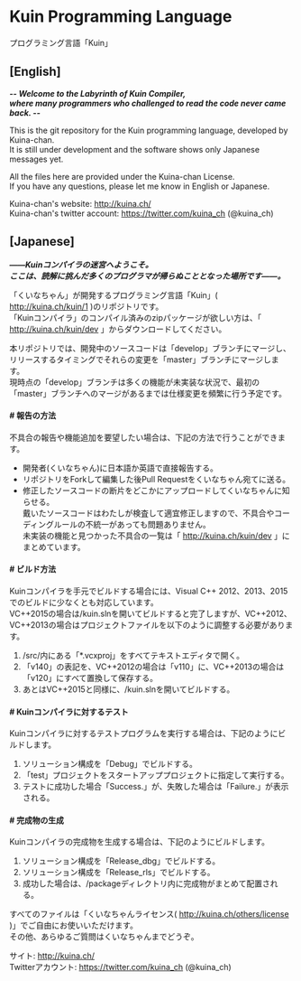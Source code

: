 # Kuin Programming Language
プログラミング言語「Kuin」

## [English]

***-- Welcome to the Labyrinth of Kuin Compiler,***  
***where many programmers who challenged to read the code never came back. --***

This is the git repository for the Kuin programming language, developed by Kuina-chan.  
It is still under development and the software shows only Japanese messages yet.

All the files here are provided under the Kuina-chan License.  
If you have any questions, please let me know in English or Japanese.

Kuina-chan's website: <http://kuina.ch/>  
Kuina-chan's twitter account: <https://twitter.com/kuina_ch> (@kuina_ch)

## [Japanese]

***――Kuinコンパイラの迷宮へようこそ。***  
***ここは、読解に挑んだ多くのプログラマが帰らぬこととなった場所です――。***

「くいなちゃん」が開発するプログラミング言語「Kuin」( <http://kuina.ch/kuin/1> )のリポジトリです。  
「Kuinコンパイラ」のコンパイル済みのzipパッケージが欲しい方は、「 <http://kuina.ch/kuin/dev> 」からダウンロードしてください。

本リポジトリでは、開発中のソースコードは「develop」ブランチにマージし、リリースするタイミングでそれらの変更を「master」ブランチにマージします。  
現時点の「develop」ブランチは多くの機能が未実装な状況で、最初の「master」ブランチへのマージがあるまでは仕様変更を頻繁に行う予定です。

#### # 報告の方法
不具合の報告や機能追加を要望したい場合は、下記の方法で行うことができます。  
* 開発者(くいなちゃん)に日本語か英語で直接報告する。
* リポジトリをForkして編集した後Pull Requestをくいなちゃん宛てに送る。
* 修正したソースコードの断片をどこかにアップロードしてくいなちゃんに知らせる。  
戴いたソースコードはわたしが検査して適宜修正しますので、不具合やコーディングルールの不統一があっても問題ありません。  
未実装の機能と見つかった不具合の一覧は「 <http://kuina.ch/kuin/dev> 」にまとめています。

#### # ビルド方法
Kuinコンパイラを手元でビルドする場合には、Visual C++ 2012、2013、2015でのビルドに少なくとも対応しています。  
VC++2015の場合は/kuin.slnを開いてビルドすると完了しますが、VC++2012、VC++2013の場合はプロジェクトファイルを以下のように調整する必要があります。  
1. /src/内にある「*.vcxproj」をすべてテキストエディタで開く。  
2. 「v140」の表記を、VC++2012の場合は「v110」に、VC++2013の場合は「v120」にすべて置換して保存する。  
3. あとはVC++2015と同様に、/kuin.slnを開いてビルドする。

#### # Kuinコンパイラに対するテスト
Kuinコンパイラに対するテストプログラムを実行する場合は、下記のようにビルドします。  
1. ソリューション構成を「Debug」でビルドする。  
2. 「test」プロジェクトをスタートアッププロジェクトに指定して実行する。  
3. テストに成功した場合「Success.」が、失敗した場合は「Failure.」が表示される。

#### # 完成物の生成
Kuinコンパイラの完成物を生成する場合は、下記のようにビルドします。  
1. ソリューション構成を「Release_dbg」でビルドする。  
2. ソリューション構成を「Release_rls」でビルドする。  
3. 成功した場合は、/packageディレクトリ内に完成物がまとめて配置される。

すべてのファイルは「くいなちゃんライセンス( <http://kuina.ch/others/license> )」でご自由にお使いいただけます。  
その他、あらゆるご質問はくいなちゃんまでどうぞ。

サイト: <http://kuina.ch/>  
Twitterアカウント: <https://twitter.com/kuina_ch> (@kuina_ch)
